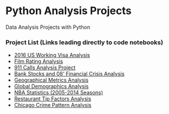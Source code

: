 # Python Analysis Projects
Data Analysis Projects with Python

### Project List (Links leading directly to code notebooks)
* [2016 US Working Visa Analysis](https://github.com/DaheeMATTANA/Python-Analysis-Projects/blob/main/2016%20US%20Working%20Visa%20Analysis/2016%20US%20Working%20Visa%20Analysis.ipynb)
* [Film Rating Analysis](https://github.com/DaheeMATTANA/Python-Analysis-Projects/blob/main/Film%20Rating%20Analysis/Film%20Rating%20Analysis.ipynb)
* [911 Calls Analysis Project](https://github.com/DaheeMATTANA/Python-Analysis-Projects/blob/main/911%20Calls%20Analysis%20Project/911%20Calls%20Analysis%20Project.ipynb)
* [Bank Stocks and 08' Financial Crisis Analysis](https://github.com/DaheeMATTANA/Python-Analysis-Projects/blob/main/Bank%20Stocks%20and%2008'%20Financial%20Crisis%20Analysis/Bank%20Stocks%20and%2008'%20Financial%20Crisis%20Analysis.ipynb)
* [Geographical Metrics Analysis](https://github.com/DaheeMATTANA/Python-Analysis-Projects/blob/main/Geographical%20Metrics%20Analysis/Geographical%20Metrics%20Analysis.ipynb)
* [Global Demographics Analysis](https://github.com/DaheeMATTANA/Python-Analysis-Projects/blob/main/Global%20Demographics%20Analysis/Global%20Demographics%20Analysis.ipynb)
* [NBA Statistics (2005-2014 Seasons)](https://github.com/DaheeMATTANA/Python-Analysis-Projects/blob/main/NBA%20Analysis/NBA%20Statistics%20(2005-2014%20Seasons).ipynb)
* [Restaurant Tip Factors Analysis](https://github.com/DaheeMATTANA/Python-Analysis-Projects/blob/main/Restaurant%20Tip%20Factors%20Analysis/Restaurant%20Tip%20Factors%20Analysis.ipynb)
* [Chicago Crime Pattern Analysis](https://github.com/DaheeMATTANA/Python-Analysis-Projects/blob/main/Chicago%20Crime%20Pattern%20Analysis/Chicago%20Crime%20Pattern%20Analysis.ipynb)
